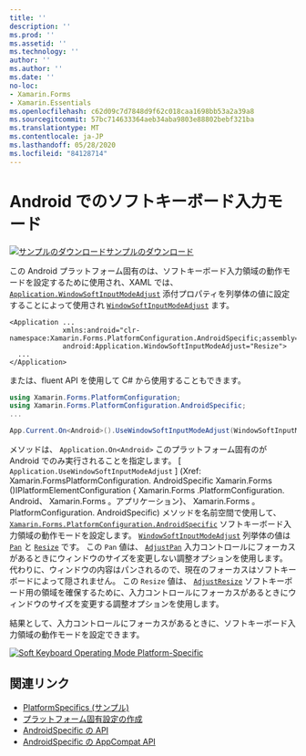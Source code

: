 ```yaml
---
title: ''
description: ''
ms.prod: ''
ms.assetid: ''
ms.technology: ''
author: ''
ms.author: ''
ms.date: ''
no-loc:
- Xamarin.Forms
- Xamarin.Essentials
ms.openlocfilehash: c62d09c7d7848d9f62c018caa1698bb53a2a39a8
ms.sourcegitcommit: 57bc714633364aeb34aba9803e88802bebf321ba
ms.translationtype: MT
ms.contentlocale: ja-JP
ms.lasthandoff: 05/28/2020
ms.locfileid: "84128714"
---
```

# <a name="soft-keyboard-input-mode-on-android"></a>Android でのソフトキーボード入力モード

[![サンプルのダウンロード](~/media/shared/download.png)サンプルのダウンロード](https://docs.microsoft.com/samples/xamarin/xamarin-forms-samples/userinterface-platformspecifics)

この Android プラットフォーム固有のは、ソフトキーボード入力領域の動作モードを設定するために使用され、XAML では、 [`Application.WindowSoftInputModeAdjust`](xref:Xamarin.Forms.PlatformConfiguration.AndroidSpecific.Application.WindowSoftInputModeAdjustProperty) 添付プロパティを列挙体の値に設定することによって使用され [`WindowSoftInputModeAdjust`](xref:Xamarin.Forms.PlatformConfiguration.AndroidSpecific.WindowSoftInputModeAdjust) ます。

```xaml
<Application ...
             xmlns:android="clr-namespace:Xamarin.Forms.PlatformConfiguration.AndroidSpecific;assembly=Xamarin.Forms.Core"
             android:Application.WindowSoftInputModeAdjust="Resize">
  ...
</Application>
```

または、fluent API を使用して C# から使用することもできます。

```csharp
using Xamarin.Forms.PlatformConfiguration;
using Xamarin.Forms.PlatformConfiguration.AndroidSpecific;
...

App.Current.On<Android>().UseWindowSoftInputModeAdjust(WindowSoftInputModeAdjust.Resize);
```

メソッドは、 `Application.On<Android>` このプラットフォーム固有のが Android でのみ実行されることを指定します。 [ `Application.UseWindowSoftInputModeAdjust` ] (Xref: Xamarin.FormsPlatformConfiguration. AndroidSpecific Xamarin.Forms ()IPlatformElementConfiguration { Xamarin.Forms .PlatformConfiguration. Android、 Xamarin.Forms 。アプリケーション}、 Xamarin.Forms 。PlatformConfiguration. AndroidSpecific) メソッドを名前空間で使用して、 [`Xamarin.Forms.PlatformConfiguration.AndroidSpecific`](xref:Xamarin.Forms.PlatformConfiguration.AndroidSpecific) ソフトキーボード入力領域の動作モードを設定します。 [`WindowSoftInputModeAdjust`](xref:Xamarin.Forms.PlatformConfiguration.AndroidSpecific.WindowSoftInputModeAdjust) 列挙体の値は [`Pan`](xref:Xamarin.Forms.PlatformConfiguration.AndroidSpecific.WindowSoftInputModeAdjust.Pan) と [`Resize`](xref:Xamarin.Forms.PlatformConfiguration.AndroidSpecific.WindowSoftInputModeAdjust.Resize) です。 この `Pan` 値は、 [`AdjustPan`](xref:Android.Views.SoftInput.AdjustPan) 入力コントロールにフォーカスがあるときにウィンドウのサイズを変更しない調整オプションを使用します。 代わりに、ウィンドウの内容はパンされるので、現在のフォーカスはソフトキーボードによって隠されません。 この `Resize` 値は、 [`AdjustResize`](xref:Android.Views.SoftInput.AdjustResize) ソフトキーボード用の領域を確保するために、入力コントロールにフォーカスがあるときにウィンドウのサイズを変更する調整オプションを使用します。

結果として、入力コントロールにフォーカスがあるときに、ソフトキーボード入力領域の動作モードを設定できます。

[![](soft-keyboard-input-mode-images/pan-resize.png "Soft Keyboard Operating Mode Platform-Specific")](soft-keyboard-input-mode-images/pan-resize-large.png#lightbox "Soft Keyboard Operating Mode Platform-Specific")

## <a name="related-links"></a>関連リンク

- [PlatformSpecifics (サンプル)](https://docs.microsoft.com/samples/xamarin/xamarin-forms-samples/userinterface-platformspecifics)
- [プラットフォーム固有設定の作成](~/xamarin-forms/platform/platform-specifics/index.md#creating-platform-specifics)
- [AndroidSpecific の API](xref:Xamarin.Forms.PlatformConfiguration.AndroidSpecific)
- [AndroidSpecific の AppCompat API](xref:Xamarin.Forms.PlatformConfiguration.AndroidSpecific.AppCompat)
